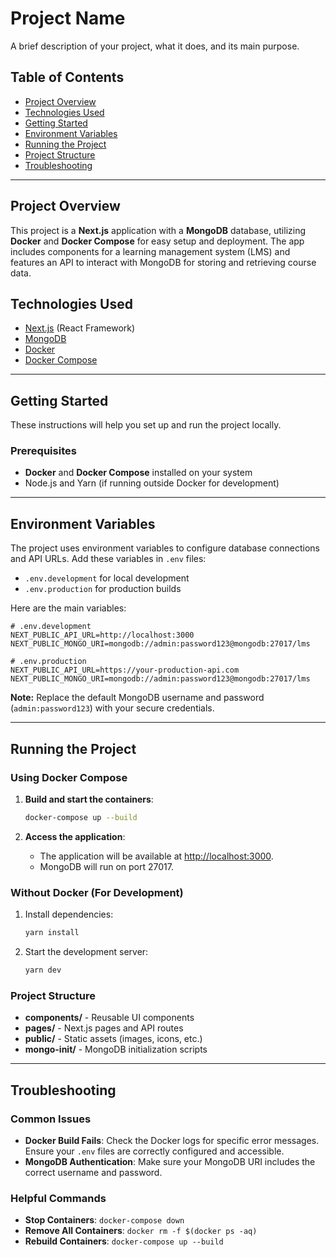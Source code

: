 
# Project Name

A brief description of your project, what it does, and its main purpose.

## Table of Contents
- [Project Overview](#project-overview)
- [Technologies Used](#technologies-used)
- [Getting Started](#getting-started)
- [Environment Variables](#environment-variables)
- [Running the Project](#running-the-project)
- [Project Structure](#project-structure)
- [Troubleshooting](#troubleshooting)

---

## Project Overview
This project is a **Next.js** application with a **MongoDB** database, utilizing **Docker** and **Docker Compose** for easy setup and deployment. The app includes components for a learning management system (LMS) and features an API to interact with MongoDB for storing and retrieving course data.

## Technologies Used
- [Next.js](https://nextjs.org/) (React Framework)
- [MongoDB](https://www.mongodb.com/)
- [Docker](https://www.docker.com/)
- [Docker Compose](https://docs.docker.com/compose/)

---

## Getting Started
These instructions will help you set up and run the project locally.

### Prerequisites
- **Docker** and **Docker Compose** installed on your system
- Node.js and Yarn (if running outside Docker for development)

---

## Environment Variables
The project uses environment variables to configure database connections and API URLs. Add these variables in `.env` files:

- `.env.development` for local development
- `.env.production` for production builds

Here are the main variables:

```plaintext
# .env.development
NEXT_PUBLIC_API_URL=http://localhost:3000
NEXT_PUBLIC_MONGO_URI=mongodb://admin:password123@mongodb:27017/lms

# .env.production
NEXT_PUBLIC_API_URL=https://your-production-api.com
NEXT_PUBLIC_MONGO_URI=mongodb://admin:password123@mongodb:27017/lms
```

**Note:** Replace the default MongoDB username and password (`admin:password123`) with your secure credentials.

---

## Running the Project

### Using Docker Compose
1. **Build and start the containers**:
   ```bash
   docker-compose up --build
   ```

2. **Access the application**:
   - The application will be available at [http://localhost:3000](http://localhost:3000).
   - MongoDB will run on port 27017.

### Without Docker (For Development)
1. Install dependencies:
   ```bash
   yarn install
   ```

2. Start the development server:
   ```bash
   yarn dev
   ```

### Project Structure
- **components/** - Reusable UI components
- **pages/** - Next.js pages and API routes
- **public/** - Static assets (images, icons, etc.)
- **mongo-init/** - MongoDB initialization scripts

---

## Troubleshooting
### Common Issues

- **Docker Build Fails**: Check the Docker logs for specific error messages. Ensure your `.env` files are correctly configured and accessible.
- **MongoDB Authentication**: Make sure your MongoDB URI includes the correct username and password. 

### Helpful Commands
- **Stop Containers**: `docker-compose down`
- **Remove All Containers**: `docker rm -f $(docker ps -aq)`
- **Rebuild Containers**: `docker-compose up --build`
